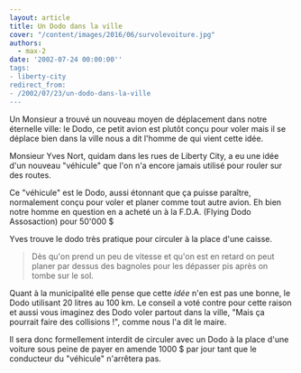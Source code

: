 ```yaml
---
layout: article
title: Un Dodo dans la ville
cover: "/content/images/2016/06/survolevoiture.jpg"
authors:
  - max-2
date: '2002-07-24 00:00:00''
tags:
- liberty-city
redirect_from:
- /2002/07/23/un-dodo-dans-la-ville
---
```


Un Monsieur a trouvé un nouveau moyen de déplacement dans notre éternelle ville: le Dodo, ce petit avion est plutôt conçu pour voler mais il se déplace bien dans la ville nous a dit l'homme de qui vient cette idée.

Monsieur Yves Nort, quidam dans les rues de Liberty City, a eu une idée d'un nouveau "véhicule" que l'on n'a encore jamais utilisé pour rouler sur des routes.

Ce "véhicule" est le Dodo, aussi étonnant que ça puisse paraître, normalement conçu pour voler et planer comme tout autre avion. Eh bien notre homme en question en a acheté un à la F.D.A. (Flying Dodo Assosaction) pour 50'000 $

Yves trouve le dodo très pratique pour circuler à la place d'une caisse.

> Dès qu'on prend un peu de vitesse et qu'on est en retard on peut planer par dessus des bagnoles pour les dépasser pis après on tombe sur le sol.

Quant à la municipalité elle pense que cette _idée_ n'en est pas une bonne, le Dodo utilisant 20 litres au 100 km. Le conseil a voté contre pour cette raison et aussi vous imaginez des Dodo voler partout dans la ville, "Mais ça pourrait faire des collisions !", comme nous l'a dit le maire.

Il sera donc formellement interdit de circuler avec un Dodo à la place d'une voiture sous peine de payer en amende 1000 $ par jour tant que le conducteur du "véhicule" n'arrêtera pas.
